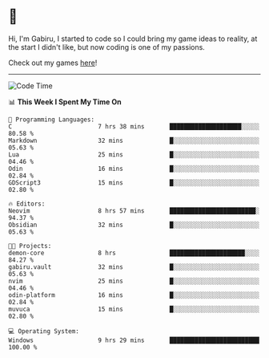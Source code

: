 # 🐀

Hi, I'm Gabiru, I started to code so I could bring my game ideas to reality, at the start I didn't like, but now coding is one of my passions.

Check out my games [here](https://gabiru.art/projetos/)!

---

<!--START_SECTION:waka-->
![Code Time](http://img.shields.io/badge/Code%20Time-441%20hrs%2056%20mins-blue)

📊 **This Week I Spent My Time On** 

```text
💬 Programming Languages: 
C                        7 hrs 38 mins       ████████████████████░░░░░   80.58 % 
Markdown                 32 mins             █░░░░░░░░░░░░░░░░░░░░░░░░   05.63 % 
Lua                      25 mins             █░░░░░░░░░░░░░░░░░░░░░░░░   04.46 % 
Odin                     16 mins             █░░░░░░░░░░░░░░░░░░░░░░░░   02.84 % 
GDScript3                15 mins             █░░░░░░░░░░░░░░░░░░░░░░░░   02.80 % 

🔥 Editors: 
Neovim                   8 hrs 57 mins       ████████████████████████░   94.37 % 
Obsidian                 32 mins             █░░░░░░░░░░░░░░░░░░░░░░░░   05.63 % 

🐱‍💻 Projects: 
demon-core               8 hrs               █████████████████████░░░░   84.27 % 
gabiru.vault             32 mins             █░░░░░░░░░░░░░░░░░░░░░░░░   05.63 % 
nvim                     25 mins             █░░░░░░░░░░░░░░░░░░░░░░░░   04.46 % 
odin-platform            16 mins             █░░░░░░░░░░░░░░░░░░░░░░░░   02.84 % 
muvuca                   15 mins             █░░░░░░░░░░░░░░░░░░░░░░░░   02.80 % 

💻 Operating System: 
Windows                  9 hrs 29 mins       █████████████████████████   100.00 % 
```


<!--END_SECTION:waka-->
